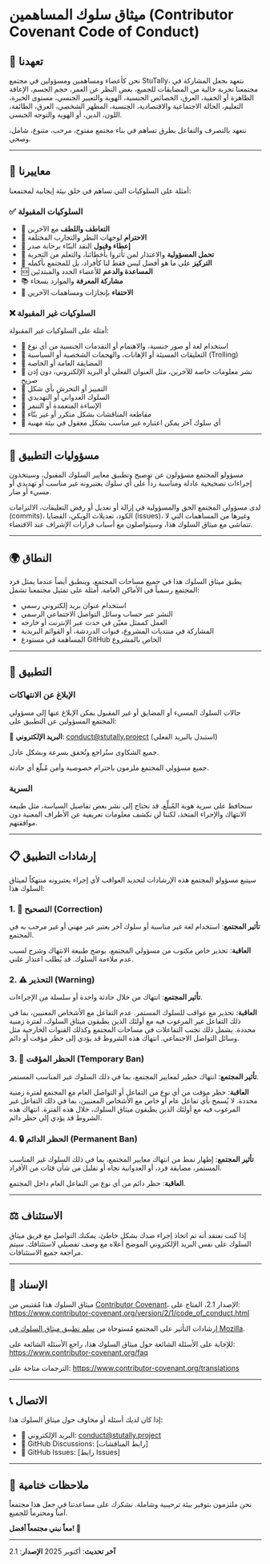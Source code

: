 # ميثاق سلوك المساهمين (Contributor Covenant Code of Conduct)

## 🤝 تعهدنا

نحن كأعضاء ومساهمين ومسؤولين في مجتمع StuTally، نتعهد بجعل المشاركة في مجتمعنا تجربة خالية من المضايقات للجميع، بغض النظر عن العمر، حجم الجسم، الإعاقة الظاهرة أو الخفية، العرق، الخصائص الجنسية، الهوية والتعبير الجنسي، مستوى الخبرة، التعليم، الحالة الاجتماعية والاقتصادية، الجنسية، المظهر الشخصي، العرق، الطائفة، اللون، الدين، أو الهوية والتوجه الجنسي.

نتعهد بالتصرف والتفاعل بطرق تساهم في بناء مجتمع مفتوح، مرحب، متنوع، شامل، وصحي.

---

## 📜 معاييرنا

أمثلة على السلوكيات التي تساهم في خلق بيئة إيجابية لمجتمعنا:

### ✅ السلوكيات المقبولة

* 🤗 **التعاطف واللطف** مع الآخرين
* 🙏 **الاحترام** لوجهات النظر والتجارب المختلفة
* 💬 **إعطاء وقبول** النقد البنّاء برحابة صدر
* 🎯 **تحمل المسؤولية** والاعتذار لمن تأثروا بأخطائنا، والتعلم من التجربة
* 🌟 **التركيز** على ما هو أفضل ليس فقط لنا كأفراد، بل للمجتمع بأكمله
* 🆘 **المساعدة والدعم** للأعضاء الجدد والمبتدئين
* 📚 **مشاركة المعرفة** والموارد بسخاء
* 🎉 **الاحتفاء** بإنجازات ومساهمات الآخرين

### ❌ السلوكيات غير المقبولة

أمثلة على السلوكيات غير المقبولة:

* 🚫 استخدام لغة أو صور جنسية، والاهتمام أو التقدمات الجنسية من أي نوع
* 🚫 التعليقات المسيئة أو الإهانات، والهجمات الشخصية أو السياسية (Trolling)
* 🚫 المضايقة العامة أو الخاصة
* 🚫 نشر معلومات خاصة للآخرين، مثل العنوان الفعلي أو البريد الإلكتروني، دون إذن صريح
* 🚫 التمييز أو التحرش بأي شكل
* 🚫 السلوك العدواني أو التهديدي
* 🚫 الإساءة المتعمدة أو التنمر
* 🚫 مقاطعة المناقشات بشكل متكرر أو غير بنّاء
* 🚫 أي سلوك آخر يمكن اعتباره غير مناسب بشكل معقول في بيئة مهنية

---

## 👮 مسؤوليات التطبيق

مسؤولو المجتمع مسؤولون عن توضيح وتطبيق معايير السلوك المقبول، وسيتخذون إجراءات تصحيحية عادلة ومناسبة رداً على أي سلوك يعتبرونه غير مناسب أو تهديدي أو مسيء أو ضار.

لدى مسؤولي المجتمع الحق والمسؤولية في إزالة أو تعديل أو رفض التعليقات، الالتزامات (commits)، الكود، تعديلات الويكي، القضايا (issues)، وغيرها من المساهمات التي لا تتماشى مع ميثاق السلوك هذا، وسيتواصلون مع أسباب قرارات الإشراف عند الاقتضاء.

---

## 🌍 النطاق

يطبق ميثاق السلوك هذا في جميع مساحات المجتمع، وينطبق أيضاً عندما يمثل فرد المجتمع رسمياً في الأماكن العامة. أمثلة على تمثيل مجتمعنا تشمل:

- استخدام عنوان بريد إلكتروني رسمي
- النشر عبر حساب وسائل التواصل الاجتماعي الرسمي
- العمل كممثل معيّن في حدث عبر الإنترنت أو خارجه
- المشاركة في منتديات المشروع، قنوات الدردشة، أو القوائم البريدية
- المساهمة في مستودع GitHub الخاص بالمشروع

---

## 🚨 التطبيق

### الإبلاغ عن الانتهاكات

حالات السلوك المسيء أو المضايق أو غير المقبول يمكن الإبلاغ عنها إلى مسؤولي المجتمع المسؤولين عن التطبيق على:

📧 **البريد الإلكتروني**: conduct@stutally.project (استبدل بالبريد الفعلي)

جميع الشكاوى ستُراجع وتُحقق بسرعة وبشكل عادل.

جميع مسؤولي المجتمع ملزمون باحترام خصوصية وأمن مُبلّغ أي حادثة.

### السرية

سنحافظ على سرية هوية المُبلِّغ. قد نحتاج إلى نشر بعض تفاصيل السياسة، مثل طبيعة الانتهاك والإجراء المتخذ، لكننا لن نكشف معلومات تعريفية عن الأطراف المعنية دون موافقتهم.

---

## 📋 إرشادات التطبيق

سيتبع مسؤولو المجتمع هذه الإرشادات لتحديد العواقب لأي إجراء يعتبرونه منتهكاً لميثاق السلوك هذا:

### 1. 📝 التصحيح (Correction)

**تأثير المجتمع**: استخدام لغة غير مناسبة أو سلوك آخر يعتبر غير مهني أو غير مرحب به في المجتمع.

**العاقبة**: تحذير خاص مكتوب من مسؤولي المجتمع، يوضح طبيعة الانتهاك وشرح لسبب عدم ملاءمة السلوك. قد يُطلب اعتذار علني.

### 2. ⚠️ التحذير (Warning)

**تأثير المجتمع**: انتهاك من خلال حادثة واحدة أو سلسلة من الإجراءات.

**العاقبة**: تحذير مع عواقب للسلوك المستمر. عدم التفاعل مع الأشخاص المعنيين، بما في ذلك التفاعل غير المرغوب فيه مع أولئك الذين يطبقون ميثاق السلوك، لفترة زمنية محددة. يشمل ذلك تجنب التفاعلات في مساحات المجتمع وكذلك القنوات الخارجية مثل وسائل التواصل الاجتماعي. انتهاك هذه الشروط قد يؤدي إلى حظر مؤقت أو دائم.

### 3. 🚫 الحظر المؤقت (Temporary Ban)

**تأثير المجتمع**: انتهاك خطير لمعايير المجتمع، بما في ذلك السلوك غير المناسب المستمر.

**العاقبة**: حظر مؤقت من أي نوع من التفاعل أو التواصل العام مع المجتمع لفترة زمنية محددة. لا يُسمح بأي تفاعل عام أو خاص مع الأشخاص المعنيين، بما في ذلك التفاعل غير المرغوب فيه مع أولئك الذين يطبقون ميثاق السلوك، خلال هذه الفترة. انتهاك هذه الشروط قد يؤدي إلى حظر دائم.

### 4. 🔒 الحظر الدائم (Permanent Ban)

**تأثير المجتمع**: إظهار نمط من انتهاك معايير المجتمع، بما في ذلك السلوك غير المناسب المستمر، مضايقة فرد، أو العدوانية تجاه أو تقليل من شأن فئات من الأفراد.

**العاقبة**: حظر دائم من أي نوع من التفاعل العام داخل المجتمع.

---

## ⚖️ الاستئناف

إذا كنت تعتقد أنه تم اتخاذ إجراء ضدك بشكل خاطئ، يمكنك التواصل مع فريق ميثاق السلوك على نفس البريد الإلكتروني الموضح أعلاه مع وصف تفصيلي لاستئنافك. سيتم مراجعة جميع الاستئنافات.

---

## 🌟 الإسناد

ميثاق السلوك هذا مُقتبس من [Contributor Covenant](https://www.contributor-covenant.org)، الإصدار 2.1، المتاح على:
https://www.contributor-covenant.org/version/2/1/code_of_conduct.html

إرشادات التأثير على المجتمع مُستوحاة من [سلم تطبيق ميثاق السلوك في Mozilla](https://github.com/mozilla/diversity).

للإجابة على الأسئلة الشائعة حول ميثاق السلوك هذا، راجع الأسئلة الشائعة على:
https://www.contributor-covenant.org/faq

الترجمات متاحة على:
https://www.contributor-covenant.org/translations

---

## 📞 الاتصال

إذا كان لديك أسئلة أو مخاوف حول ميثاق السلوك هذا:

- 📧 البريد الإلكتروني: conduct@stutally.project
- 💬 GitHub Discussions: [رابط المناقشات]
- 🐛 GitHub Issues: [رابط Issues]

---

## 📝 ملاحظات ختامية

نحن ملتزمون بتوفير بيئة ترحيبية وشاملة. نشكرك على مساعدتنا في جعل هذا مجتمعاً آمناً ومحترماً للجميع.

**معاً نبني مجتمعاً أفضل! 🌟**

---

**آخر تحديث**: أكتوبر 2025
**الإصدار**: 2.1

